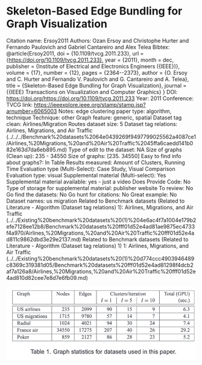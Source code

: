 # Skeleton-Based Edge Bundling for Graph Visualization

Citation name: Ersoy2011
Authors: Ozan Ersoy and Christophe Hurter and Fernando Paulovich and Gabriel Cantareiro and Alex Telea
Bibtex: @article{Ersoy2011,
doi = {10.1109/tvcg.2011.233},
url = {https://doi.org/10.1109/tvcg.2011.233},
year = {2011},
month = dec,
publisher = {Institute of Electrical and Electronics Engineers ({IEEE})},
volume = {17},
number = {12},
pages = {2364--2373},
author = {O. Ersoy and C. Hurter and Fernando V. Paulovich and G. Cantareiro and A. Telea},
title = {Skeleton-Based Edge Bundling for Graph Visualization},
journal = {{IEEE} Transactions on Visualization and Computer Graphics}
}
DOI: https://doi.org/https://doi.org/10.1109/tvcg.2011.233
Year: 2011
Conference: TVCG
link: https://ieeexplore.ieee.org/stamp/stamp.jsp?arnumber=6065003
Notes: edge clustering
paper type: algorithm, technique
Technique: other
Graph feature: generic, spatial
Dataset tag clean: Airlines/Migration Routes
dataset size: 5
Dataset tag relations: Airlines, Migrations, and Air Traffic (../../../Benchmark%20datasets%2064e0439269f9497799025562a4087ce1/Airlines,%20Migrations,%20and%20Air%20Traffic%2045ffa6caedd141b082e163d7da6eb895.md)
Type of edit to the dataset: NA
Size of graphs (Clean up): 235 - 34550
Size of graphs: [235. 34550]
Easy to find info about graphs?: In Table
Results measured: Amount of Clusters, Running Time
Evaluation type (Multi-Select): Case Study, Visual Comparison
Evaluation type: visual
Supplemental material (Multi-select): Yes
Supplemental material available: yes - just a video
Does Provide Code: No
Type of storage for supplemental material: publisher website
To review: No
Go find the datasets: No
Go hunt for citations: No
Great example: No
Dataset names: us migration
Related to Benchmark datasets (Related to Literature - Algorithm (Dataset tag relations) 1): Airlines, Migrations, and Air Traffic (../../Existing%20benchmark%20datasets%20(1)%204e6ac4f7a1004e179b2efe7128ee12b8/Benchmark%20datasets%20fff01d52e4ad81ae9875ec4733f4a970/Airlines,%20Migrations,%20and%20Air%20Traffic%20fff01d52e4ad811c9862dbd3e29e2137.md)
Related to Benchmark datasets (Related to Literature - Algorithm (Dataset tag relations) 1) 1: Airlines, Migrations, and Air Traffic (../../Existing%20benchmark%20datasets%20(1)%20d774ccc4903946489c8369c319381d05/Benchmark%20datasets%20fff01d52e4ad81298f4dcb2af7a126a8/Airlines,%20Migrations,%20and%20Air%20Traffic%20fff01d52e4ad810d82cee7e8d7e6fb09.md)

![Untitled](Skeleton-Based%20Edge%20Bundling%20for%20Graph%20Visualizati%206dd78ad2473945c99d670dea9546af1c/Untitled.png)